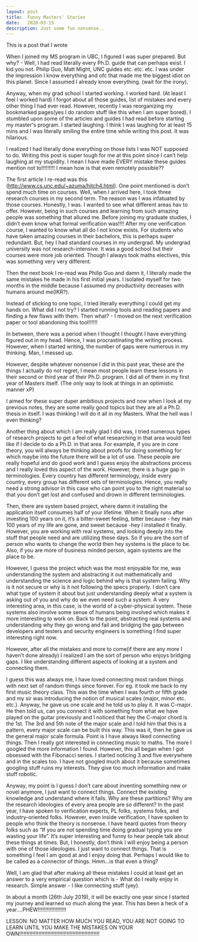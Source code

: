 ```yaml
---
layout: post
title:  Funny Masters' Stories
date:   2020-03-15
description: Just some fun nonsense..
---
```


This is a post that I wrote 



When I joined my MS program in UBC, I figured I was super prepared. But why? - Well, I had read literally every Ph.D. guide that can perhaps exist. I kid you not. Philip Guo, Matt Might, UNC guides etc. etc. etc. I was under the impression I know everything and ofc that made me the biggest idiot on this planet. Since I assumed I already know everything. (wait for the irony).

Anyway, when my grad school I started working. I worked hard. (At least I feel I worked hard) I forgot about all those guides, list of mistakes and every other thing I had ever read. However, recently I was reorganizing my bookmarked pages(yes I do random stuff like this when I am super bored). I stumbled upon some of the articles and guides I had read before starting my master's program. I started laughing. I think I was laughing for at least 15 mins and I was literally smiling the entire time while writing this post. It was hilarious.

I realized I had literally done everything on those lists I was NOT supposed to do. Writing this post is super tough for me at this point since I can’t help laughing at my stupidity. I mean I have made EVERY mistake these guides mention not to!!!!!!!!! I mean how is that even remotely possible??

The first article I re-read was this (http://www.cs.unc.edu/~azuma/hitch4.html). One point mentioned is don’t spend much time on courses. Well, when I arrived here, I took three research courses in my second term. The reason was I was infatuated by those courses. Honestly, I was. I wanted to see what different areas hav to offer. However, being in such courses and learning from such amazing people was something that allured me. Before joining my graduate studies, I didn’t even know what formal verification was!!!! After my one verification course, I wanted to know what all do I not know exists. For students who have taken amazing courses in their bachelors, this is perhaps super redundant. But, hey I had standard courses in my undergrad. My undergrad university was not research-intensive. It was a good school but their courses were more job oriented. Though I always took maths electives, this was something very very different.

Then the next book I re-read was Philip Guo and damn it, I literally made the same mistakes he made in his first initial years. I isolated myself for two months in the middle because I assumed my productivity decreases with humans around me(IKR?).

Instead of sticking to one topic, I tried literally everything I could get my hands on. What did I not try? I started running tools and reading papers and finding a few flaws with them. Then what? - I moved on the next verification paper or tool abandoning this tool!!!!!!

In between, there was a period when I thought I thought I have everything figured out in my head. Hence, I was procrastinating the writing process. However, when I started writing, the number of gaps were numerous in my thinking. Man, I messed up.

However, despite whatever nonsense I did in this past year, these are the things I actually do not regret, I mean most people learn these lessons in their second or third year of their Ph.D. program. I  did all of them in my first year of Masters itself. (The only way to look at  things in an optimistic manner xP)

I aimed for these super duper ambitious projects and now when I look at my previous notes, they are some really good topics but they are all a Ph.D. thesis in itself. I was thinking I will do it all in my Masters. What the hell was I even thinking? 

Another thing about which I am really glad I did was, I tried numerous types of research projects to get a feel of what researching in that area would feel like if I decide to do a Ph.D. in that area. For example, if you are in core theory, you will always be thinking about proofs for doing something for which maybe into the future there will be a lot of use. These people are really hopeful and do good work and I guess enjoy the abstractions process and I really loved this aspect of the work. However, there is a huge gap in terminologies. Every country has different terminology, inside every country, every group has different sets of terminologies. Hence, you really need a strong advisor in this case who can point you to the right material so that you don’t get lost and confused and drown in different terminologies.

Then, there are system based project, where damn it installing the application itself consumes half of your lifetime. When it finally runs after investing 100 years on it, it’s a bitter-sweet feeling, bitter because - hey man 100 years of my life are gone, and sweet because -hey I installed it finally. However, you are working with real systems, and looking deeply into the stuff that people need and are utilizing these days. So if you are the sort of person who wants to change the world then hey systems is the place to be. Also, if you are more of business minded person, again systems are the place to be.

However, I guess the project which was the most enjoyable for me, was understanding the system and abstracting it out mathematically and understanding the science and logic behind why is that system failing. Why is it not secure or why is it not following the specs properly. I don’t care what type of system it about but just understanding deeply what a system is asking out of you and why do we even need such a system. A very interesting area, in this case, is the world of a cyber-physical system. These systems also involve some sense of humans being involved which makes it more interesting to work on.  Back to the point, abstracting real systems and understanding why they go wrong and fail and bridging the gap between developers and testers and security engineers is something I find super interesting right now.

However, after all the mistakes and more to come(if there are any more I haven’t done already) I realized I am the sort of person who enjoys bridging gaps. I like understanding different aspects of looking at a system and connecting them.

I guess this was always me, I have loved connecting most random things with next set of random things since forever.
For eg. it took me back to my first music theory class. This was the time when I was fourth or fifth grade and my sir was introducing the notion of musical scales (major, minor etc. etc.). Anyway, he gave us one scale and he told us to play it. It was C-major. He then told us, can you connect it with something from what we have played on the guitar previously and I noticed that hey the C-major chord is the 1st. The 3rd and 5th note of the major scale and I told him that this is a pattern, every major scale can be built this way. This was it, then he gave us the general major scale formula. Point is I have always liked connecting things. Then I  really got interested in connecting music to maths. The more I googled the more information I found. However, this all began when I got obsessed with the Fibonacci series. I started noticing 3 and five everywhere and in the scales too. I have not googled much about it because sometimes googling stuff ruins my interests. They give too much information and make stuff robotic.

Anyway, my point is I guess I don’t care about inventing something new or novel anymore, I just want to connect things. Connect the existing knowledge and understand where it fails. Why are these partitions? Why are the research ideologies of every area people are so different? In the past year, I have spoken to verification experts, PL folks, systems folks, and industry-oriented folks. However, even inside verification, I have spoken to people who think the theory is nonsense. I have heard quotes from theory folks such as “If you are not spending time doing gradual typing you are wasting your life”. It’s super interesting and funny to hear people talk about these things at times. But, I honestly, don’t think I will enjoy being a person with one of those ideologies. I just want to connect things. That is something I feel I am good at and I enjoy doing that. Perhaps I would like to be called as a connector of things. Hmm…is that even a thing?

Well, I am glad that after making all these mistakes I could at least get an answer to a very empirical question which is - What do I really enjoy in research. Simple answer - I like connecting stuff (yey).


In about a month (26th July 2019), it will be exactly one year since I started my journey and learned so much along the year. This has been a heck of a year….PHEW!!!!!!!!!!!!!!!!!!!

LESSON: NO MATTER HOW MUCH YOU READ, YOU ARE NOT GOING TO LEARN UNTIL YOU MAKE THE MISTAKES ON YOUR OWN!!!!!!!!!!!!!!!!!!!!!!!!!!!!!!!!!!!!!!!!!!!!!!!!!!!!!!
